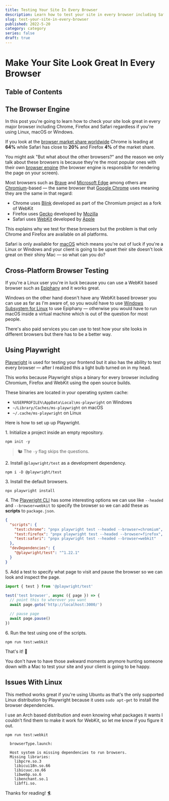 ```yaml
---
title: Testing Your Site In Every Browser
description: Learn how to test your site in every browser including Safari on Linux, macOS, Windows.
slug: test-your-site-in-every-browser
published: 2022-5-20
category: category
series: false
draft: true
---
```


# Make Your Site Look Great In Every Browser

## Table of Contents

## The Browser Engine

In this post you're going to learn how to check your site look great in every major browser including Chrome, Firefox and Safari regardless if you're using Linux, macOS or Windows.

If you look at the [browser market share worldwide](https://gs.statcounter.com/) Chrome is leading at **64%** while Safari has close to **20%** and Firefox **4%** of the market share.

You might ask "But what about the other browsers?" and the reason we only talk about these browsers is because they're the most popular ones with their own [browser engine](https://en.wikipedia.org/wiki/Browser_engine) (the browser engine is responsible for rendering the page on your screen).

Most browsers such as [Brave](https://brave.com/) and [Microsoft Edge](https://www.microsoft.com/en-us/edge) among others are [Chromium](<https://en.wikipedia.org/wiki/Chromium_(web_browser)>)-based — the same browser that [Google Chrome](https://en.wikipedia.org/wiki/Google_Chrome) uses meaning they are the same in that regard:

- Chrome uses [Blink](<https://en.wikipedia.org/wiki/Blink_(browser_engine)>) developed as part of the Chromium project as a fork of WebKit
- Firefox uses [Gecko](<https://en.wikipedia.org/wiki/Gecko_(software)>) developed by [Mozilla](https://en.wikipedia.org/wiki/Mozilla)
- Safari uses [WebKit](https://en.wikipedia.org/wiki/WebKit) developed by [Apple](https://en.wikipedia.org/wiki/Apple_Inc.)

This explains why we test for these browsers but the problem is that only Chrome and Firefox are available on all platforms.

Safari is only available for [macOS](https://en.wikipedia.org/wiki/MacOS) which means you're out of luck if you're a Linux or Windows and your client is going to be upset their site doesn't look great on their shiny Mac — so what can you do?

## Cross-Platform Browser Testing

If you're a Linux user you're in luck because you can use a WebKit based browser such as [Epiphany](https://wiki.gnome.org/Apps/Web) and it works great.

Windows on the other hand doesn't have any WebKit based browser you can use as far as I'm aware of, so you would have to use [Windows Subsystem for Linux](https://docs.microsoft.com/en-us/windows/wsl/) to use Epiphany — otherwise you would have to run macOS inside a virtual machine which is out of the question for most people.

There's also paid services you can use to test how your site looks in different browsers but there has to be a better way.

## Using Playwright

[Playwright](https://playwright.dev/) is used for testing your frontend but it also has the ability to test every browser — after I realized this a light bulb turned on in my head.

This works because Playwright ships a binary for every browser including Chromium, Firefox and WebKit using the open source builds.

These binaries are located in your operating system cache:

- `%USERPROFILE%\AppData\Local\ms-playwright` on Windows
- `~/Library/Caches/ms-playwright` on macOS
- `~/.cache/ms-playwright` on Linux

Here is how to set up up Playwright.

1\. Initialize a project inside an empty repository.

```shell:terminal
npm init -y
```

> 🐿️ The `-y` flag skips the questions.

2\. Install `@playwright/test` as a development dependency.

```shell:terminal
npm i -D @playwright/test
```

3\. Install the default browsers.

```shell:terminal
npx playwright install
```

4\. The [Playwright CLI](https://playwright.dev/docs/test-cli) has some interesting options we can use like `--headed` and `--browser=webkit` to specify the browser so we can add these as **scripts** to `package.json`.

```json:package.json
{
  "scripts": {
    "test:chrome": "pnpx playwright test --headed --browser=chromium",
    "test:firefox": "pnpx playwright test --headed --browser=firefox",
    "test:safari": "pnpx playwright test --headed --browser=webkit"
  },
  "devDependencies": {
    "@playwright/test": "^1.22.1"
  }
}
```

5\. Add a test to specify what page to visit and pause the browser so we can look and inspect the page.

```ts:tests/browser.test.ts
import { test } from '@playwright/test'

test('test browser', async ({ page }) => {
  // point this to wherever you want
  await page.goto('http://localhost:3000/')

  // pause page
  await page.pause()
})
```

6\. Run the test using one of the scripts.

```shell:terminal
npm run test:webkit
```

That's it! 🎉

You don't have to have those awkward moments anymore hunting someone down with a Mac to test your site and your client is going to be happy.

## Issues With Linux

This method works great if you're using Ubuntu as that's the only supported Linux distribution by Playwright because it uses `sudo apt-get` to install the browser dependencies.

I use an Arch based distribution and even knowing what packages it wants I couldn't find them to make it work for WebKit, so let me know if you figure it out.

```shell:terminal
npm run test:webkit
```

```shell:terminal
  browserType.launch:
  
  Host system is missing dependencies to run browsers.
  Missing libraries:
    libpcre.so.3
    libicui18n.so.66
    libicuuc.so.66
    libwebp.so.6
    libenchant.so.1
    libffi.so.
```

Thanks for reading! 🏄️
